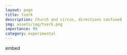 ```yaml
---
layout: page
title: tserk
description: Church and circus, directions confused
img: assets/img/tserk.png
importance: 99
category: experimental
---
```


embed